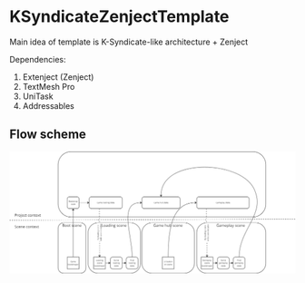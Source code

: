 # KSyndicateZenjectTemplate

Main idea of template is K-Syndicate-like architecture + Zenject

Dependencies: 
  1. Extenject (Zenject)
  2. TextMesh Pro
  3. UniTask
  4. Addressables

## Flow scheme
![Scheme of flow.](/images/flow.png)
